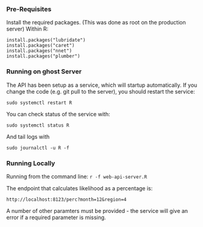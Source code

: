 ### Pre-Requisites

Install the required packages. (This was done as root on the production server)
Within R:
```
install.packages("lubridate")
install.packages("caret")
install.packages("nnet")
install.packages("plumber")
```

### Running on ghost Server
The API has been setup as a service, which will startup automatically. If you change the code (e.g. git pull to the server), you should restart the service:
```
sudo systemctl restart R 
```

You can check status of the service with:
```
sudo systemctl status R
```
And tail logs with
```
sudo journalctl -u R -f
```

### Running Locally
Running from the command line:
```r -f web-api-server.R```

The endpoint that calculates likelihood as a percentage is:
```
http://localhost:8123/perc?month=12&region=4
```
A number of other paramters must be provided - the service will give an error if a required parameter is missing.
